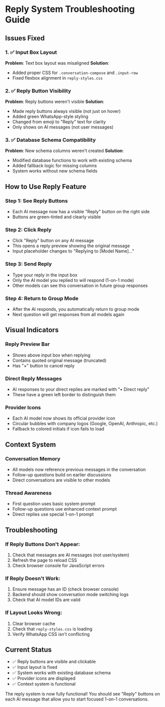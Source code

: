 # Reply System Troubleshooting Guide

## Issues Fixed

### 1. ✅ Input Box Layout 
**Problem**: Text box layout was misaligned
**Solution**: 
- Added proper CSS for `.conversation-compose` and `.input-row`
- Fixed flexbox alignment in `reply-styles.css`

### 2. ✅ Reply Button Visibility
**Problem**: Reply buttons weren't visible
**Solution**:
- Made reply buttons always visible (not just on hover)
- Added green WhatsApp-style styling
- Changed from emoji to "Reply" text for clarity
- Only shows on AI messages (not user messages)

### 3. ✅ Database Schema Compatibility
**Problem**: New schema columns weren't created
**Solution**:
- Modified database functions to work with existing schema
- Added fallback logic for missing columns
- System works without new schema fields

## How to Use Reply Feature

### Step 1: See Reply Buttons
- Each AI message now has a visible "Reply" button on the right side
- Buttons are green-tinted and clearly visible

### Step 2: Click Reply
- Click "Reply" button on any AI message
- This opens a reply preview showing the original message
- Input placeholder changes to "Replying to [Model Name]..."

### Step 3: Send Reply
- Type your reply in the input box
- Only the AI model you replied to will respond (1-on-1 mode)
- Other models can see this conversation in future group responses

### Step 4: Return to Group Mode
- After the AI responds, you automatically return to group mode
- Next question will get responses from all models again

## Visual Indicators

### Reply Preview Bar
- Shows above input box when replying
- Contains quoted original message (truncated)
- Has "×" button to cancel reply

### Direct Reply Messages
- AI responses to your direct replies are marked with "• Direct reply"
- These have a green left border to distinguish them

### Provider Icons
- Each AI model now shows its official provider icon
- Circular bubbles with company logos (Google, OpenAI, Anthropic, etc.)
- Fallback to colored initials if icon fails to load

## Context System

### Conversation Memory
- All models now reference previous messages in the conversation
- Follow-up questions build on earlier discussions
- Direct conversations are visible to other models

### Thread Awareness
- First question uses basic system prompt
- Follow-up questions use enhanced context prompt
- Direct replies use special 1-on-1 prompt

## Troubleshooting

### If Reply Buttons Don't Appear:
1. Check that messages are AI messages (not user/system)
2. Refresh the page to reload CSS
3. Check browser console for JavaScript errors

### If Reply Doesn't Work:
1. Ensure message has an ID (check browser console)
2. Backend should show conversation mode switching logs
3. Check that AI model IDs are valid

### If Layout Looks Wrong:
1. Clear browser cache
2. Check that `reply-styles.css` is loading
3. Verify WhatsApp CSS isn't conflicting

## Current Status
- ✅ Reply buttons are visible and clickable
- ✅ Input layout is fixed 
- ✅ System works with existing database schema
- ✅ Provider icons are displayed
- ✅ Context system is functional

The reply system is now fully functional! You should see "Reply" buttons on each AI message that allow you to start focused 1-on-1 conversations.